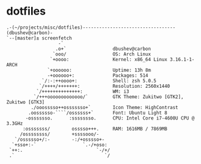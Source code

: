 dotfiles
========

    .-(~/projects/misc/dotfiles)----------------------------------(dbushev@carbon)-
    `--[master]± screenfetch
                       -`
                      .o+`                 dbushev@carbon
                     `ooo/                 OS: Arch Linux
                    `+oooo:                Kernel: x86_64 Linux 3.16.1-1-ARCH
                   `+oooooo:               Uptime: 13h 8m
                   -+oooooo+:              Packages: 514
                 `/:-:++oooo+:             Shell: zsh 5.0.5
                `/++++/+++++++:            Resolution: 2560x1440
               `/++++++++++++++:           WM: i3
              `/+++ooooooooooooo/`         GTK Theme: Zukitwo [GTK2], Zukitwo [GTK3]
             ./ooosssso++osssssso+`        Icon Theme: HighContrast
            .oossssso-````/ossssss+`       Font: Ubuntu Light 8
           -osssssso.      :ssssssso.      CPU: Intel Core i7-4600U CPU @ 3.3GHz
          :osssssss/        osssso+++.     RAM: 1616MB / 7869MB
         /ossssssss/        +ssssooo/-
       `/ossssso+/:-        -:/+osssso+-
      `+sso+:-`                 `.-/+oso:
     `++:.                           `-/+/
     .`                                 `/
